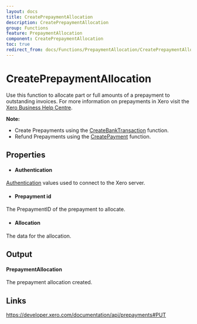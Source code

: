 ```yaml
---
layout: docs
title: CreatePrepaymentAllocation
description: CreatePrepaymentAllocation
group: Functions
feature: PrepaymentAllocation
component: CreatePrepaymentAllocation
toc: true
redirect_from: docs/Functions/PrepaymentAllocation/CreatePrepaymentAllocation/index
---
```

CreatePrepaymentAllocation
============

Use this function to allocate part or full amounts of a prepayment to outstanding invoices. For more information on prepayments in Xero visit the [Xero Business Help Centre](https://help.xero.com/int/BankAccounts_Prepayments).

**Note:**
- Create Prepayments using the [CreateBankTransaction](../../BankTransaction/CreateBankTransaction/Index.md) function.
- Refund Prepayments using the [CreatePayment](../../Payment/CreatePayment/Index.md) function.

Properties
----------

- #### Authentication
[Authentication](../../../Common/Authentication/Index.md) values used to connect to the Xero server.
- #### Prepayment id
The PrepaymentID of the prepayment to allocate.
- #### Allocation
The data for the allocation.


Output
-----
#### PrepaymentAllocation
The prepayment allocation created.

Links
-----

https://developer.xero.com/documentation/api/prepayments#PUT
